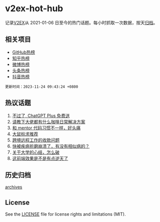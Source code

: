 # v2ex-hot-hub

 记录[V2EX](https://www.v2ex.com/)从 2021-01-06 日至今的热门话题。每小时抓取一次数据，按天[归档](archives)。
 
 ## 相关项目

- [GitHub热榜](https://github.com/snaildev/github-hot-hub)
- [知乎热榜](https://github.com/snaildev/zhihu-hot-hub)
- [微博热榜](https://github.com/snaildev/weibo-hot-hub)
- [头条热榜](https://github.com/snaildev/toutiao-hot-hub)
- [抖音热榜](https://github.com/snaildev/douyin-hot-hub)


 `更新时间：2023-11-24 09:43:24 +0800`

## 热议话题

1. [不过了, ChatGPT Plus 免费送](https://www.v2ex.com/t/994585)
1. [请教下大佬都有什么咖啡日常解决方案](https://www.v2ex.com/t/994422)
1. [和 mentor 代码习惯不一样，好头痛](https://www.v2ex.com/t/994435)
1. [大鼠标求推荐](https://www.v2ex.com/t/994503)
1. [跨境远程工作的收款问题](https://www.v2ex.com/t/994411)
1. [快被疾病折磨崩溃了，有没有相似病的？](https://www.v2ex.com/t/994593)
1. [关于大学的心结，怎么破](https://www.v2ex.com/t/994470)
1. [这前端效果是不是有点逆天了](https://www.v2ex.com/t/994402)

## 历史归档

[archives](archives)

## License

See the [LICENSE](LICENSE) file for license rights and limitations (MIT).
